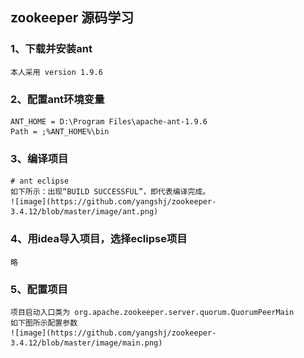## zookeeper 源码学习

### 1、下载并安装ant 
    本人采用 version 1.9.6 
    
### 2、配置ant环境变量
    ANT_HOME = D:\Program Files\apache-ant-1.9.6
    Path = ;%ANT_HOME%\bin
    
### 3、编译项目
    # ant eclipse
    如下所示：出现“BUILD SUCCESSFUL”，即代表编译完成。
    ![image](https://github.com/yangshj/zookeeper-3.4.12/blob/master/image/ant.png)
    
### 4、用idea导入项目，选择eclipse项目
    略
    
### 5、配置项目
    项目启动入口类为 org.apache.zookeeper.server.quorum.QuorumPeerMain
    如下图所示配置参数
    ![image](https://github.com/yangshj/zookeeper-3.4.12/blob/master/image/main.png)


    
    
   

